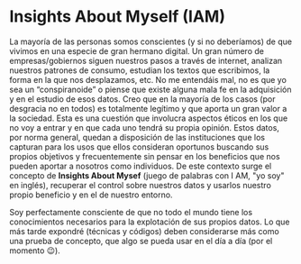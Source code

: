 # Insights About Myself (IAM)

La mayoría de las personas somos conscientes (y si no deberíamos) de que vivimos en una especie de gran hermano digital. Un gran número de empresas/gobiernos siguen nuestros pasos a través de internet, analizan nuestros patrones de consumo, estudian los textos que escribimos, la forma en la que nos desplazamos, etc. No me entendáis mal, no es que yo sea un “conspiranoide” o piense que existe alguna mala fe en la adquisición y en el estudio de esos datos. Creo que en la mayoría de los casos (por desgracia no en todos) es totalmente legítimo y que aporta un gran valor a la sociedad. Esta es una cuestión que involucra aspectos éticos en los que no voy a entrar y en que cada uno tendrá su propia opinión. Estos datos,  por norma general, quedan a disposición de las instituciones que los capturan para los usos que ellos consideran oportunos  buscando sus propios objetivos y frecuentemente sin pensar en los beneficios que nos pueden aportar a nosotros como individuos. De este contexto surge el concepto de **Insights About Mysef** (juego de palabras con I AM,  "yo soy" en inglés), recuperar el control sobre nuestros datos y usarlos  nuestro propio beneficio y en el de nuestro entorno.

Soy perfectamente consciente de que no todo el mundo tiene los conocimientos  necesarios para la explotación de sus propios  datos.  Lo que más tarde expondré (técnicas y códigos)  deben considerarse más como una prueba de concepto, que algo se pueda usar en el día a día (por el momento 😉).
